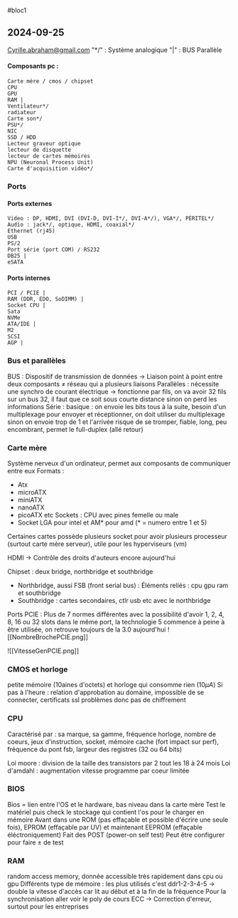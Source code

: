 #bloc1
## 2024-09-25
Cyrille.abraham@gmail.com
"\*/" : Système analogique
"|" : BUS Parallèle
#### Composants pc : 
	Carte mère / cmos / chipset
	CPU
	GPU
	RAM |
	Ventilateur*/
	radiateur
	Carte son*/
	PSU*/
	NIC
	SSD / HDD
	Lecteur graveur optique
	lecteur de disquette
	lecteur de cartes mémoires
	NPU (Neuronal Process Unit)
	Carte d'acquisition vidéo*/


### Ports
#### Ports externes 
	Video : DP, HDMI, DVI (DVI-D, DVI-I*/, DVI-A*/), VGA*/, PÉRITEL*/
	Audio : jack*/, optique, HDMI, coaxial*/
	Ethernet (rj45)
	USB
	PS/2
	Port série (port COM) / RS232
	DB25 | 
	eSATA

#### Ports internes
	PCI / PCIE |
	RAM (DDR, EDO, SoDIMM) |
	Socket CPU |
	Sata
	NVMe
	ATA/IDE |
	M2
	SCSI
	AGP |

### Bus et parallèles
BUS : Dispositif de transmission de données -> Liaison point à point entre deux composants $\ne$ réseau qui a plusieurs liaisons
Parallèles : nécessite une synchro de courant électrique -> fonctionne par fils, on va avoir 32 fils sur un bus 32, il faut que ce soit sous courte distance sinon on perd les informations
Série : basique : on envoie les bits tous à la suite, besoin d'un multiplexage pour envoyer et réceptionner, on doit utiliser du multiplexage sinon on envoie trop de 1 et l'arrivée risque de se tromper, fiable, long, peu encombrant, permet le full-duplex (allé retour)


### Carte mère 
Système nerveux d'un ordinateur, permet aux composants de communiquer entre eux
Formats : 
- Atx
- microATX
- miniATX
- nanoATX
- picoATX etc
Sockets : CPU avec pines femelle ou male
- Socket LGA pour intel et AM* pour amd (* = numero entre 1 et 5)

Certaines cartes possède plusieurs socket pour avoir plusieurs processeur (surtout carte mère serveur), utile pour les hyperviseurs (vm)

HDMI -> Contrôle des droits d'auteurs encore aujourd'hui

Chipset : deux bridge, northbridge et southbridge
- Northbridge, aussi FSB (front serial bus) : Éléments reliés : cpu gpu ram et southbridge
- Southbridge : cartes secondaires, ctlr usb etc avec le northbridge 

Ports PCIE : Plus de 7 normes différentes avec la possibilité d'avoir 1, 2, 4, 8, 16 ou 32 slots dans le même port, la technologie 5 commence à peine à être utilisée, on retrouve toujours de la 3.0 aujourd'hui
![[NombreBrochePCIE.png]]

![[VitesseGenPCIE.png]]
### CMOS et horloge
petite mémoire (10aines d'octets) et horloge qui consomme rien (10$\mu A$)
Si pas à l'heure : relation d'approbation au domaine, impossible de se connecter, certificats ssl problèmes donc pas de chiffrement

### CPU
Caractérisé par : sa marque, sa gamme, fréquence horloge, nombre de coeurs, jeux d'instruction, socket, mémoire cache (fort impact sur perf), fréquence du pont fsb, largeur des registres (32 ou 64 bits)

Loi moore : division de la taille des transistors par 2 tout les 18 à 24 mois
Loi d'amdahl : augmentation vitesse programme par coeur limitée

### BIOS
Bios = lien entre l'OS et le hardware, bas niveau dans la carte mère
Test le matériel puis check le stockage qui contient l'os pour le charger en mémoire
Avant dans une ROM (pas effaçable et possible d'écrire une seule fois), EPROM (effaçable par UV) et maintenant EEPROM (effaçable éléctroniquement)
Fait des POST (power-on self test)
Peut être configurer pour faire ± de test

### RAM
random access memory, donnée accessible très rapidement dans cpu ou gpu
Différents type de mémoire : les plus utilisés c'est ddr1-2-3-4-5 -> double la vitesse d'accès car lit au début et à la fin de la fréquence
Pour la synchronisation aller voir le poly de cours
ECC -> Correction d'erreur, surtout pour les entreprises 



